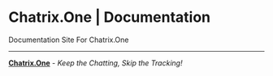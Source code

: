 # Chatrix.One | Documentation

Documentation Site For Chatrix.One

* * *

[**Chatrix.One**](https://chatrix.one) - *Keep the Chatting, Skip the Tracking!*
